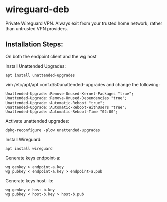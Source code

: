 # wireguard-deb
Private Wireguard VPN. Always exit from your trusted home network, rather than untrusted VPN providers.


## Installation Steps:
On both the endpoint client and the wg host

Install Unattended Upgrades:
```shell
apt install unattended-upgrades
```

vim /etc/apt/apt.conf.d/50unattended-upgrades and change the following:
```shell
Unattended-Upgrade::Remove-Unused-Kernel-Packages "true";
Unattended-Upgrade::Remove-Unused-Dependencies "true";
Unattended-Upgrade::Automatic-Reboot "true";
Unattended-Upgrade::Automatic-Reboot-WithUsers "true";
Unattended-Upgrade::Automatic-Reboot-Time "02:00";
```

Activate unattended upgrades:
```shell
dpkg-reconfigure -plow unattended-upgrades
```


Install Wireguard:
```shell
apt install wireguard
```

Generate keys endpoint-a:
```shell
wg genkey > endpoint-a.key
wg pubkey < endpoint-a.key > endpoint-a.pub
```

Generate keys host--b:
```shell
wg genkey > host-b.key
wg pubkey < host-b.key > host-b.pub
```
